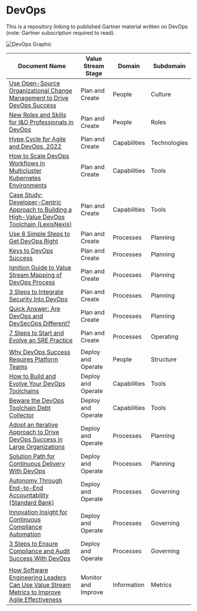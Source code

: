# DevOps
This is a repository linking to published Gartner material written on DevOps (note: Gartner subscription required to read).

![DevOps Graphic](https://user-images.githubusercontent.com/118203283/201713158-726e6256-f9e8-4d12-8a3b-1b28409288ed.png)



| Document Name  | Value Stream Stage | Domain | Subdomain | 
| ------------- | ------------- | ------------- | ------------- |
| [Use Open-Source Organizational Change Management to Drive DevOps Success](https://www.gartner.com/document/code/739186) | Plan and Create  | People | Culture |  
| [New Roles and Skills for I&O Professionals in DevOps](https://www.gartner.com/document/code/720642) | Plan and Create | People | Roles |
| [Hype Cycle for Agile and DevOps, 2022](https://www.gartner.com/interactive/hc/4016526) | Plan and Create | Capabilities | Technologies |
| [How to Scale DevOps Workflows in Multicluster Kubernetes Environments](https://www.gartner.com/document/code/758231) | Plan and Create | Capabilities | Tools |
| [Case Study: Developer-Centric Approach to Building a High-Value DevOps Toolchain (LexisNexis)](https://www.gartner.com/document/4020565) | Plan and Create | Capabilities | Tools |
| [Use 8 Simple Steps to Get DevOps Right](https://www.gartner.com/document/code/719444) | Plan and Create | Processes | Planning |
| [Keys to DevOps Success](https://www.gartner.com/document/code/738227) | Plan and Create | Processes | Planning |
| [Ignition Guide to Value Stream Mapping of DevOps Process](https://www.gartner.com/document/code/746642) | Plan and Create | Processes | Planning |
| [3 Steps to Integrate Security Into DevOps](https://www.gartner.com/document/code/384500) | Plan and Create | Processes | Planning |
| [Quick Answer: Are DevOps and DevSecOps Different?](https://www.gartner.com/document/code/767617) | Plan and Create | Processes | Planning |
| [7 Steps to Start and Evolve an SRE Practice](https://www.gartner.com/document/code/753447) | Plan and Create | Processes | Operating |
||
| [Why DevOps Success Requires Platform Teams](https://www.gartner.com/document/code/733282) | Deploy and Operate | People | Structure |
| [How to Build and Evolve Your DevOps Toolchains](https://www.gartner.com/document/code/746845) | Deploy and Operate | Capabilities | Tools |
| [Beware the DevOps Toolchain Debt Collector](https://www.gartner.com/document/code/758231) | Deploy and Operate | Capabilities | Tools |
| [Adopt an Iterative Approach to Drive DevOps Success in Large Organizations](https://www.gartner.com/document/code/746295) | Deploy and Operate | Processes | Planning |
| [Solution Path for Continuous Delivery With DevOps](https://www.gartner.com/document/code/741321) | Deploy and Operate | Processes | Planning |
| [Autonomy Through End-to-End Accountability (Standard Bank)](https://www.gartner.com/document/code/700626) | Deploy and Operate | Processes | Governing |
| [Innovation Insight for Continuous Compliance Automation](https://www.gartner.com/document/code/729146) | Deploy and Operate | Processes | Governing |
| [3 Steps to Ensure Compliance and Audit Success With DevOps](https://www.gartner.com/document/code/439920) | Deploy and Operate | Processes | Governing |
||
| [How Software Engineering Leaders Can Use Value Stream Metrics to Improve Agile Effectiveness](https://www.gartner.com/document/code/749067) | Monitor and Improve | Information | Metrics |

